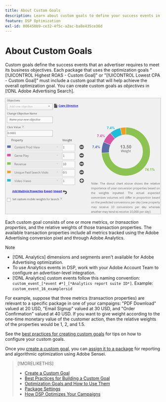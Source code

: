```yaml
---
title: About Custom Goals
description: Learn about custom goals to define your success events in packages optimized for the lowest CPA or the highest ROAS.
feature: DSP Optimization
exl-id: 806450b9-ce32-4f5c-a2ac-ba8e435ce36d
---
```

# About Custom Goals

Custom goals define the success events that an advertiser requires to meet its business objectives. Each package that uses the optimization goals "[!UICONTROL Highest ROAS - Custom Goal]" or "[!UICONTROL Lowest CPA - Custom Goal]" must include a custom goal that will help achieve the overall optimization goal. You can create custom goals as *objectives* in [!DNL Adobe Advertising Search].

![custom goals](/help/dsp/assets/objective-goals.png)

Each custom goal consists of one or more metrics, or *transaction properties*, and the relative weights of those transaction properties. The available transaction properties include all metrics tracked using the Adobe Advertising conversion pixel and through Adobe Analytics.

>[!NOTE]
>
>* [!DNL Analytics] dimensions and segments aren't available for Adobe Advertising optimization.
>* To use Analytics events in DSP, work with your Adobe Account Team to configure an advertiser-level integration.
>* [!DNL Analytics] custom events follow this naming convention: `custom_event_[*event #*]_[*Analytics report suite ID*]`. Example: `custom_event_16_examplersid`

For example, suppose that three metrics (transaction properties) are relevant to a specific package in one of your campaigns: "PDF Download" valued at 20 USD, "Email Signup" valued at 30 USD, and "Order Confirmation" valued at 40 USD. If you want to give weight according to the one-time monetary value of the customer action, then the relative weights of the properties would be 1, 2, and 1.5.

See the [best practices for creating custom goals](custom-goal-best-practices.md) for tips on how to configure your custom goals.

Once you [create a custom goal](custom-goal-create.md), you can [assign it to a package](/help/dsp/campaign-management/packages/package-settings.md) for reporting and algorithmic optimization using Adobe Sensei.

>[!MORELIKETHIS]
>
>* [Create a Custom Goal](custom-goal-create.md)
>* [Best Practices for Building a Custom Goal](custom-goal-best-practices.md)
>* [Optimization Goals and How to Use Them](optimization-goals.md)
>* [Package Settings](/help/dsp/campaign-management/packages/package-settings.md)
> * [How DSP Optimizes Your Campaigns](optimization-how-dsp-optimizes-campaigns.md)
